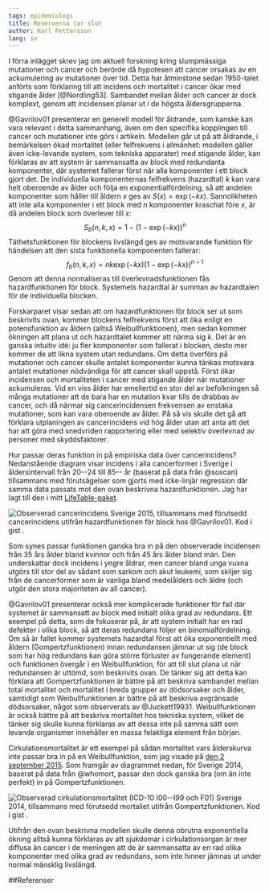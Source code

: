 ```yaml
---
tags: epidemiologi
title: Reserverna tar slut
author: Karl Pettersson
lang: sv
---
```


I förra inlägget skrev jag om aktuell forskning kring slumpmässiga mutationer
och cancer och berörde då hypotesen att cancer orsakas av en ackumulering av
mutationer över tid. Detta har åtminstone sedan 1950-talet anförts som
förklaring till att incidens och mortalitet i cancer ökar med stigande ålder
[@Nordling53]. Sambandet mellan ålder och cancer är dock komplext, genom att
incidensen planar ut i de högsta åldersgrupperna.

@Gavrilov01 presenterar en generell modell för åldrande, som kanske kan vara
relevant i detta sammanhang, även om den specifika kopplingen till cancer och
mutationer inte görs i artikeln. Modellen går ut på att åldrande, i bemärkelsen ökad
mortalitet (eller felfrekvens i allmänhet: modellen gäller även icke-levande
system, som tekniska apparater) med stigande ålder, kan förklaras av att system
är sammansatta av block med redundanta komponenter, där systemet fallerar först
när alla komponenter i ett block gjort det. De individuella komponenternas
felfrekvens (hazardtal) $k$ kan vara helt oberoende av ålder och följa en
exponentialfördelning, så att andelen komponenter som håller till åldern $x$
ges av
$S(x)=\exp(-kx)$. Sannolikheten att inte alla komponenter i ett block med $n$
komponenter kraschat före $x$, är då andelen block som överlever till $x$:
$$S_b(n,k,x)=1-(1-\exp(-kx))^n$$
Täthetsfunktionen för blockens livslängd ges
av motsvarande funktion för händelsen att den sista funktionella komponenten
fallerar: $$f_b(n,k,x)=nk\exp(-kx)(1-\exp(-kx))^{n-1}$$ 
Genom att denna normaliseras till överlevnadsfunktionen fås hazardfunktionen för block.
Systemets hazardtal är summan av hazardtalen för de individuella blocken.

Forskarparet visar sedan att om hazardfunktionen för block ser ut som
beskrivits ovan, kommer blockens felfrekvens först att öka enligt en
potensfunktion av åldern (alltså Weibullfunktionen), men sedan kommer ökningen
att plana ut och hazardtalet kommer att närma sig $k$. Det är en ganska
intuitiv idé: ju fler komponenter som fallerat i blocken, desto mer kommer
de att likna system utan redundans. Om detta överförs på mutationer och cancer 
skulle antalet komponenter kunna tänkas motsvara antalet mutationer nödvändiga
för att cancer skall uppstå. Först ökar incidensen och mortaliteten i cancer
med stigande ålder när mutationer ackumuleras. Vid en viss ålder har emellertid
en stor del av befolkningen så många mutationer att de bara har en mutation
kvar tills de drabbas av cancer, och då närmar sig cancerincidensen frekvensen
av enstaka mutationer, som kan vara oberoende av ålder. På så vis skulle det gå att
förklara utplaningen av cancerincidens vid hög ålder utan att anta att det har
att göra med snedvriden rapportering eller med selektiv överlevnad av personer
med skyddsfaktorer.

Hur passar deras funktion in på empiriska data över cancerincidens?
Nedanstående diagram visar incidens i alla cancerformer i Sverige i åldersintervall från
20--24 till 85-- år (baserat på data från @soscan) tillsammans med
förutsägelser 
som gjorts med icke-linjär regression där samma data passats mot den ovan
beskrivna hazardfunktionen. Jag har lagt till den i mitt
[LifeTable-paket](https://github.com/klpn/LifeTable.jl).

![Observerad cancerincidens Sverige 2015, tillsammans med förutsedd
cancerincidens utifrån hazardfunktionen för block hos @Gavrilov01. 
Kod i [gist](https://gist.github.com/klpn/d7c91ccbe64b0b937bdecf9c9661fe02#file-sexesplot-jl)
.](../images/Sv15IncAllcancObsvsPredGavr.svg)

Som synes passar funktionen ganska bra in på den observerade incidensen från 35
års ålder bland kvinnor och från 45 års ålder bland män. Den underskattar dock
incidens i yngre åldrar, men cancer bland unga vuxna utgörs till stor del av
sådant som sarkom och akut leukemi, som skiljer sig från de cancerformer som är
vanliga bland medelålders och äldre (och utgör den stora majoriteten av all
cancer).

@Gavrilov01 presenterar också mer komplicerade funktioner för fall där systemet
är sammansatt av block med initialt olika grad av redundans. Ett exempel på
detta, som de fokuserar på, är att system initialt har en rad defekter i olika
block, så att deras redundans följer en binomialfördelning. Om
så är fallet kommer systemets hazardtal först att öka exponentiellt med åldern
(Gompertzfunktionen) innan redundansen jämnar ut sig (de block som har hög redundans kan
göra större förluster av fungerande element) och funktionen övergår i en
Weibullfunktion, för att till slut plana ut när redundansen är uttömd, som
beskrivits ovan. De tänker sig att detta kan förklara att Gompertzfunktionen är
bättre på att beskriva sambandet mellan total mortalitet och mortalitet i
breda grupper av dödsorsaker och ålder, samtidigt som Weibullfunktionen är
bättre på att beskriva avgränsade dödsorsaker, något som observerats av
@Juckett19931. Weibullfunktionen är också bättre på att beskriva mortalitet hos
tekniska system, vilket de tänker sig skulle kunna förklaras av
att dessa inte på samma sätt som levande organismer innehåller en massa
felaktiga element från början.

Cirkulationsmortalitet är ett exempel på sådan mortalitet vars
ålderskurva inte passar bra in på en Weibullfunktion, som jag visade på [den 2
september 2015](http://klpn.se/2015/09/02/passar-sig-inte/). Som framgår av diagrammet
nedan, för Sverige 2014, baserat på data från @whomort, passar den dock ganska
bra (om än inte perfekt) in på Gompertzfunktionen.

![Observerad cirkulationsmortalitet (ICD-10 I00--I99 och F01) Sverige 2014, 
tillsammans med förutsedd mortaliet utifrån Gompertzfunktionen.
Kod i [gist](https://gist.github.com/klpn/d7c91ccbe64b0b937bdecf9c9661fe02#file-sexesplot-jl)
.](../images/Sv14MortCirkObssvsPredGomp.svg)

Utifrån den ovan beskrivna modellen skulle denna obrutna exponentiella ökning
alltså kunna förklaras av att sjukdomar i cirkulationsorgan är mer diffusa än
cancer i de meningen att de är sammansatta av en rad olika komponenter med
olika grad av redundans, som inte hinner jämnas ut under normal mänsklig
livslängd.

##Referenser
